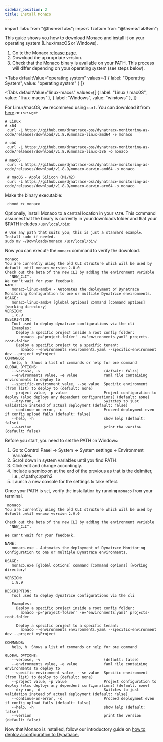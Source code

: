 ```yaml
---
sidebar_position: 2
title: Install Monaco
---
```


import Tabs from "@theme/Tabs";
import TabItem from "@theme/TabItem";

This guide shows you how to download Monaco and install it on your operating system (Linux/macOS or Windows).

1.	Go to the Monaco [release page](https://github.com/dynatrace-oss/dynatrace-monitoring-as-code/releases).
2.	Download the appropriate version.
3.	Check that the Monaco binary is available on your PATH. This process will differ depending on your operating system (see steps below). 

<Tabs
  defaultValue="operating system"
  values={[
    { label: "Operating System", value: "operating system" }
  ]}
>
  <TabItem value="operating system">

<Tabs
  defaultValue="linux-macos"
  values={[
    { label: "Linux / macOS", value: "linux-macos" },
    { label: "Windows", value: "windows" },
  ]}
>
  <TabItem value="linux-macos">

For Linux/macOS, we recommend using `curl`. You can download it from [here](https://curl.se/) or use `wget`.

```shell
# Linux
# x64
 curl -L https://github.com/dynatrace-oss/dynatrace-monitoring-as-code/releases/download/v1.8.9/monaco-linux-amd64 -o monaco

# x86
 curl -L https://github.com/dynatrace-oss/dynatrace-monitoring-as-code/releases/download/v1.8.9/monaco-linux-386 -o monaco

# macOS
 curl -L https://github.com/dynatrace-oss/dynatrace-monitoring-as-code/releases/download/v1.8.9/monaco-darwin-amd64 -o monaco
 
 # macOS - Apple Silicon (M1/M2)
 curl -L https://github.com/dynatrace-oss/dynatrace-monitoring-as-code/releases/download/v1.8.9/monaco-darwin-arm64 -o monaco
```

Make the binary executable:

```shell
 chmod +x monaco
```

Optionally, install Monaco to a central location in your `PATH`.
This command assumes that the binary is currently in your downloads folder and that your $PATH includes `/usr/local/bin`:

```shell
# Use any path that suits you; this is just a standard example. Install sudo if needed.
sudo mv ~/Downloads/monaco /usr/local/bin/
```

Now you can execute the `monaco` command to verify the download. 

```shell
monaco
You are currently using the old CLI structure which will be used by
default until monaco version 2.0.0
Check out the beta of the new CLI by adding the environment variable
  "NEW_CLI".
We can't wait for your feedback.
NAME:
   monaco-linux-amd64 - Automates the deployment of Dynatrace Monitoring Configuration to one or multiple Dynatrace environments.
USAGE:
   monaco-linux-amd64 [global options] command [command options] [working directory]
VERSION:
   1.8.9
DESCRIPTION:
   Tool used to deploy dynatrace configurations via the cli
   Examples:
     Deploy a specific project inside a root config folder:
       monaco -p='project-folder' -e='environments.yaml' projects-root-folder
     Deploy a specific project to a specific tenant:
       monaco --environments environments.yaml --specific-environment dev --project myProject
COMMANDS:
   help, h  Shows a list of commands or help for one command
GLOBAL OPTIONS:
   --verbose, -v                             (default: false)
   --environments value, -e value            Yaml file containing environments to deploy to
   --specific-environment value, --se value  Specific environment (from list) to deploy to (default: none)
   --project value, -p value                 Project configuration to deploy (also deploys any dependent configurations) (default: none)
   --dry-run, -d                             Switches to just validation instead of actual deployment (default: false)
   --continue-on-error, -c                   Proceed deployment even if config upload fails (default: false)
   --help, -h                                show help (default: false)
   --version                                 print the version (default: false)
```

  </TabItem>
  <TabItem value="windows">

Before you start, you need to set the PATH on Windows: 

1.	Go to Control Panel -> System -> System settings -> Environment Variables.
2.	Scroll down in system variables until you find PATH.
3.	Click edit and change accordingly.
4.	Include a semicolon at the end of the previous as that is the delimiter, i.e., c:\path;c:\path2
5.	Launch a new console for the settings to take effect.

Once your PATH is set, verify the installation by running `monaco` from your terminal. 

```shell
 monaco
You are currently using the old CLI structure which will be used by
default until monaco version 2.0.0

Check out the beta of the new CLI by adding the environment variable
  "NEW_CLI".

We can't wait for your feedback.

NAME:
   monaco.exe - Automates the deployment of Dynatrace Monitoring Configuration to one or multiple Dynatrace environments.

USAGE:
   monaco.exe [global options] command [command options] [working directory]

VERSION:
   1.8.9

DESCRIPTION:
   Tool used to deploy dynatrace configurations via the cli

   Examples:
     Deploy a specific project inside a root config folder:
       monaco -p='project-folder' -e='environments.yaml' projects-root-folder

     Deploy a specific project to a specific tenant:
       monaco --environments environments.yaml --specific-environment dev --project myProject

COMMANDS:
   help, h  Shows a list of commands or help for one command

GLOBAL OPTIONS:
   --verbose, -v                             (default: false)
   --environments value, -e value            Yaml file containing environments to deploy to
   --specific-environment value, --se value  Specific environment (from list) to deploy to (default: none)
   --project value, -p value                 Project configuration to deploy (also deploys any dependent configurations) (default: none)
   --dry-run, -d                             Switches to just validation instead of actual deployment (default: false)
   --continue-on-error, -c                   Proceed deployment even if config upload fails (default: false)
   --help, -h                                show help (default: false)
   --version                                 print the version (default: false)
```

  </TabItem>
</Tabs>
  </TabItem>
</Tabs>

Now that Monaco is installed, follow our introductory guide on [how to deploy a configuration to Dynatrace.](/configuration/deploy_configuration.md)
